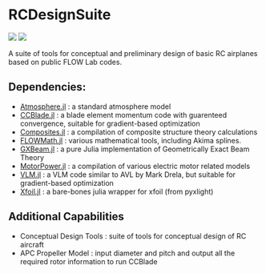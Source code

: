 # RCDesignSuite

[![](https://img.shields.io/badge/docs-stable-blue.svg)](https://aeronautics.byu.edu/RCDesignSuite.jl)
![](https://github.com/BYU-Aeronautics-Club/RCDesignSuite.jl/workflows/Run%20tests/badge.svg)


A suite of tools for conceptual and preliminary design of basic RC airplanes based on public FLOW Lab codes.


## Dependencies:

- [Atmosphere.jl](https://github.com/byuflowlab/Atmosphere.jl) : a standard atmosphere model
- [CCBlade.jl](https://github.com/byuflowlab/CCBlade.jl) : a blade element momentum code with guarenteed convergence, suitable for gradient-based optimization
- [Composites.jl](https://github.com/byuflowlab/Composites.jl) : a compilation of composite structure theory calculations
- [FLOWMath.jl](https://github.com/byuflowlab/FLOWMath.jl) : various mathematical tools, including Akima splines.
- [GXBeam.jl](https://github.com/byuflowlab/GXBeam.jl) : a pure Julia implementation of Geometrically Exact Beam Theory
- [MotorPower.jl](https://github.com/byuflowlab/MotorPower.jl) : a compilation of various electric motor related models
- [VLM.jl](https://github.com/byuflowlab/VLM.jl) : a VLM code similar to AVL by Mark Drela, but suitable for gradient-based optimization
- [Xfoil.jl](https://github.com/byuflowlab/Xfoil.jl) : a bare-bones julia wrapper for xfoil (from pyxlight)


## Additional Capabilities

- Conceptual Design Tools : suite of tools for conceptual design of RC aircraft
- APC Propeller Model : input diameter and pitch and output all the required rotor information to run CCBlade